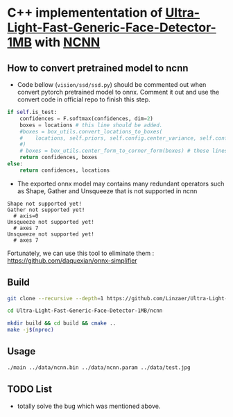# C++ implemententation of [Ultra-Light-Fast-Generic-Face-Detector-1MB](https://github.com/Linzaer/Ultra-Light-Fast-Generic-Face-Detector-1MB) with [NCNN](https://github.com/Tencent/ncnn)

## How to convert pretrained model to ncnn

* Code bellow (```vision/ssd/ssd.py```) should be commented out when convert pytorch pretrained model to onnx. Comment it out and use the convert code in official repo to finish this step.

```python
if self.is_test:
    confidences = F.softmax(confidences, dim=2)
    boxes = locations # this line should be added.
    #boxes = box_utils.convert_locations_to_boxes(
    #    locations, self.priors, self.config.center_variance, self.config.size_variance
    #)
    # boxes = box_utils.center_form_to_corner_form(boxes) # these lines should be commented out. detail information and analyze comming soon.
    return confidences, boxes
else:
    return confidences, locations
```

* The exported onnx model may contains many redundant operators such as Shape, Gather and Unsqueeze that is not supported in ncnn

```
Shape not supported yet!
Gather not supported yet!
  # axis=0
Unsqueeze not supported yet!
  # axes 7
Unsqueeze not supported yet!
  # axes 7
```

Fortunately, we can use this tool to eliminate them :
https://github.com/daquexian/onnx-simplifier

## Build

```bash
git clone --recursive --depth=1 https://github.com/Linzaer/Ultra-Light-Fast-Generic-Face-Detector-1MB

cd Ultra-Light-Fast-Generic-Face-Detector-1MB/ncnn

mkdir build && cd build && cmake ..
make -j$(nproc)
```

## Usage
```bash
./main ../data/ncnn.bin ../data/ncnn.param ../data/test.jpg
```

## TODO List

* totally solve the bug which was mentioned above.
